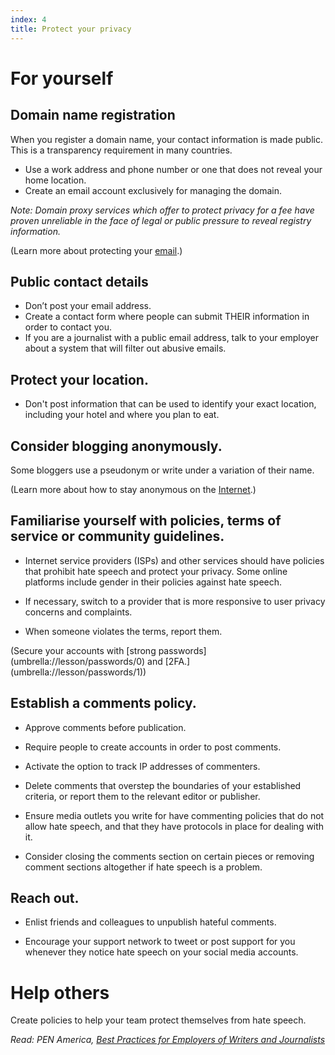 ```yaml
---
index: 4
title: Protect your privacy
---
```

# For yourself 

## Domain name registration
When you register a domain name, your contact information is made public. This is a transparency requirement in many countries. 

*	Use a work address and phone number or one that does not reveal your home location. 
* 	Create an email account exclusively for managing the domain.

*Note: Domain proxy services which offer to protect privacy for a fee have proven unreliable in the face of legal or public pressure to reveal registry information.* 

(Learn more about protecting your [email](umbrella://lesson/email/0).)

## Public contact details

*	Don’t post your email address. 
* 	Create a contact form where people can submit THEIR information in order to contact you. 
* 	If you are a journalist with a public email address, talk to your employer about a system that will filter out abusive emails.

## Protect your location. 
*	Don't post information that can be used to identify your exact location, including your hotel and where you plan to eat.

## Consider blogging anonymously. 

Some bloggers use a pseudonym or write under a variation of their name. 

(Learn more about how to stay anonymous on the [Internet](umbrella://lesson/the-internet/1).)

## Familiarise yourself with policies, terms of service or community guidelines.

*	Internet service providers (ISPs) and other services should have policies that prohibit hate speech and protect your privacy. Some online platforms include gender in their policies against hate speech. 

*	If necessary, switch to a provider that is more responsive to user privacy concerns and complaints.

*	When someone violates the terms, report them.

(Secure your accounts with [strong passwords] (umbrella://lesson/passwords/0) and [2FA.] (umbrella://lesson/passwords/1))

## Establish a comments policy. 

*	Approve comments before publication.

*	Require people to create accounts in order to post comments. 

* 	Activate the option to track IP addresses of commenters.

*	Delete comments that overstep the boundaries of your established criteria, or report them to the relevant editor or publisher. 

*	Ensure media outlets you write for have commenting policies that do not allow hate speech, and that they have protocols in place for dealing with it. 

* 	Consider closing the comments section on certain pieces or removing comment sections altogether if hate speech is a problem. 

## Reach out.

*	Enlist friends and colleagues to unpublish hateful comments. 

*	Encourage your support network to tweet or post support for you whenever they notice hate speech on your social media accounts.

# Help others 

Create policies to help your team protect themselves from hate speech. 

*Read: PEN America, [Best Practices for Employers of Writers and Journalists](https://onlineharassmentfieldmanual.pen.org/best-practices-for-employers-of-writers-and-journalists/)*